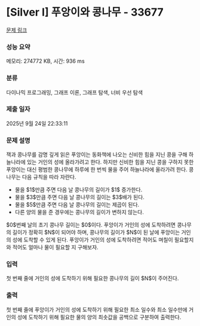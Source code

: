 # [Silver I] 푸앙이와 콩나무 - 33677 

[문제 링크](https://www.acmicpc.net/problem/33677) 

### 성능 요약

메모리: 274772 KB, 시간: 936 ms

### 분류

다이나믹 프로그래밍, 그래프 이론, 그래프 탐색, 너비 우선 탐색

### 제출 일자

2025년 9월 24일 22:33:11

### 문제 설명

<p>잭과 콩나무를 감명 깊게 읽은 푸앙이는 동화책에 나오는 신비한 힘을 지닌 콩을 구해 하늘나라에 있는 거인의 성에 올라가려고 한다. 하지만 신비한 힘을 지닌 콩을 구하지 못한 푸앙이는 대신 평범한 콩나무에 하루에 한 번씩 물을 주어 하늘나라에 올라가려 한다. 콩나무는 다음 규칙을 따라 자란다.</p>

<ul>
	<li>물을 $1$만큼 주면 다음 날 콩나무의 길이가 $1$ 증가한다.</li>
	<li>물을 $3$만큼 주면 다음 날 콩나무의 길이는 $3$배가 된다.</li>
	<li>물을 $5$만큼 주면 다음 날 콩나무의 길이는 제곱이 된다.</li>
	<li>다른 양의 물을 준 경우에는 콩나무의 길이가 변하지 않는다.</li>
</ul>

<p>$0$번째 날의 초기 콩나무 길이는 $0$이다. 푸앙이가 거인의 성에 도착하려면 콩나무의 길이가 정확히 $N$이 되어야 하며, 콩나무의 길이가 $N$이 된 날에 푸앙이는 거인의 성에 도착할 수 있게 된다. 푸앙이가 거인의 성에 도착하려면 적어도 며칠이 필요할지와 적어도 얼마나 물이 필요할 지 구해보자.</p>

### 입력 

 <p>첫 번째 줄에 거인의 성에 도착하기 위해 필요한 콩나무의 길이 $N$이 주어진다.</p>

### 출력 

 <p>첫 번째 줄에 푸앙이가 거인의 성에 도착하기 위해 필요한 최소 일수와 최소 일수만에 거인의 성에 도착하기 위해 필요한 물의 양의 최솟값을 공백으로 구분하여 출력한다.</p>

